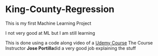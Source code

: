 # King-County-Regression
<p>This is my first Machine Learning Project</p>
<p>I not very good at ML but I am still learning</p>
<p>This is done using a code along video of a <a href="https://www.udemy.com/course/complete-tensorflow-2-and-keras-deep-learning-bootcamp/">Udemy Course</a>
The Course Instructor <b>Jose Portilla</b>did a very good job explaining the stuff</p>
